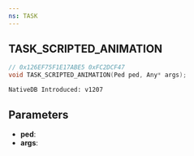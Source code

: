 ```yaml
---
ns: TASK
---
```

## TASK_SCRIPTED_ANIMATION

```c
// 0x126EF75F1E17ABE5 0xFC2DCF47
void TASK_SCRIPTED_ANIMATION(Ped ped, Any* args);
```

```
NativeDB Introduced: v1207
```

## Parameters
* **ped**:
* **args**:
